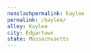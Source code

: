 ```yaml
---
﻿nonslashpermalink: kaylee
permalink: /kaylee/
alley: Kaylee
city: Edgartown
state: Massachusetts
---
```


